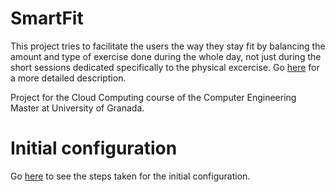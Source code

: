 # SmartFit

This project tries to facilitate the users the way they stay fit by balancing the amount and type of exercise done during the whole day, not just during the short sessions dedicated specifically to the physical excercise. Go [here](docs/description.md) for a more detailed description.

Project for the Cloud Computing course of the Computer Engineering Master at University of Granada.

# Initial configuration

Go [here](docs/initial_configuration.md) to see the steps taken for the initial configuration.
